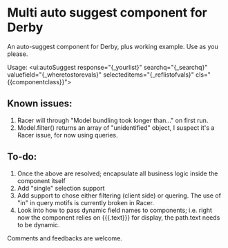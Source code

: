 Multi auto suggest component for Derby 
======================================


An auto-suggest component for Derby, plus working example. Use as you please.

Usage:
<ui:autoSuggest response="{_yourlist}" searchq="{_searchq}" valuefield="{_wheretostorevals}" selecteditems="{_reflistofvals}" cls="{{componentclass}}">

Known issues:
-------------
1. Racer will through "Model bundling took longer than..." on first run.
2. Model.filter() returns an array of "unidentified" object, I suspect it's a Racer issue, for now using queries.

To-do:
------
1. Once the above are resolved; encapsulate all business logic inside the component itself
2. Add "single" selection support
3. Add support to chose either filtering (client side) or quering. The use of "in" in query motifs is currently broken in Racer.
4. Look into how to pass dynamic field names to components; i.e. right now the component relies on {{{.text}}} for display, the path.text needs to be dynamic.

Comments and feedbacks are welcome. 